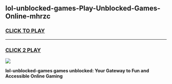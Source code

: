 
## lol-unblocked-games-Play-Unblocked-Games-Online-mhrzc
<h3>
<a href="https://premium76.site?title=lol-unblocked-games&ref=24A">CLICK TO PLAY</a></h3>
<hr>

<h3>
<a href="https://premium76.site?title=lol-unblocked-games&ref=24A">CLICK 2 PLAY</a>
  
</h3>

<a href="https://premium76.site?title=lol-unblocked-games&ref=24A"><img src="https://clearcache.store/games.png"></a>


**lol-unblocked-games games unblocked: Your Gateway to Fun and Accessible Online Gaming**
